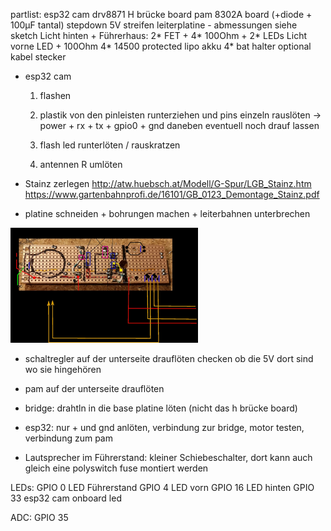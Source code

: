 partlist:
esp32 cam
drv8871 H brücke board
pam 8302A board (+diode + 100µF tantal)
stepdown 5V
streifen leiterplatine - abmessungen siehe sketch
Licht hinten + Führerhaus: 2* FET + 4* 100Ohm + 2* LEDs
Licht vorne LED + 100Ohm
4* 14500 protected lipo akku
4* bat halter
optional kabel stecker

* esp32 cam
   1. flashen
   2. plastik von den pinleisten runterziehen und pins einzeln rauslöten -> power + rx + tx + gpio0 + gnd daneben eventuell noch drauf lassen

   3. flash led runterlöten / rauskratzen
   4. antennen R umlöten

* Stainz zerlegen
   http://atw.huebsch.at/Modell/G-Spur/LGB_Stainz.htm https://www.gartenbahnprofi.de/16101/GB_0123_Demontage_Stainz.pdf

* platine schneiden + bohrungen machen + leiterbahnen unterbrechen

<img src="img_stainz_platine.jpg" alt="Ikea Braunit & Pins" width="300"/>

* schaltregler auf der unterseite drauflöten
   checken ob die 5V dort sind wo sie hingehören

* pam auf der unterseite drauflöten

* bridge: drahtln in die base platine löten (nicht das h brücke board)

* esp32: nur + und gnd anlöten, verbindung zur bridge, motor testen, verbindung zum pam

* Lautsprecher im Führerstand: kleiner Schiebeschalter, dort kann auch gleich eine polyswitch fuse montiert werden

LEDs:
GPIO 0  LED Führerstand
GPIO 4  LED vorn
GPIO 16 LED hinten
GPIO 33 esp32 cam onboard led

ADC:
GPIO 35

